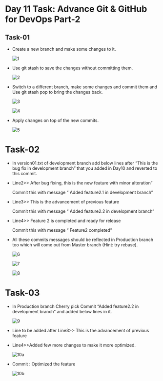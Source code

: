 # Day 11 Task: Advance Git & GitHub for DevOps Part-2

## Task-01

- Create a new branch and make some changes to it.
 
   ![1](https://user-images.githubusercontent.com/77112379/228907361-1e855fda-6613-4fa7-81f5-4cd825a5f502.jpg)

- Use git stash to save the changes without committing them.

   ![2](https://user-images.githubusercontent.com/77112379/228907915-dfa8b549-26cc-44cb-9e03-2d6aa1bf5dd7.jpg)

- Switch to a different branch, make some changes and commit them and Use git stash pop to bring the changes back.

   ![3](https://user-images.githubusercontent.com/77112379/228908070-644bd417-c19a-4593-967b-2d37fc58131f.jpg)

   ![4](https://user-images.githubusercontent.com/77112379/228908384-297e6b8d-a4f6-43c3-81d8-6abd17c837d0.jpg)

- Apply changes on top of the new commits.

   ![5](https://user-images.githubusercontent.com/77112379/228908512-45d9dfe8-80e3-490c-b179-e582a486e908.jpg)

# Task-02
- In version01.txt of development branch add below lines after “This is the bug fix in development branch” that you added in Day10 and reverted to this commit.

- Line2>> After bug fixing, this is the new feature with minor alteration”

  Commit this with message “ Added feature2.1 in development branch”
- Line3>> This is the advancement of previous feature

  Commit this with message “ Added feature2.2 in development branch”
- Line4>> Feature 2 is completed and ready for release

  Commit this with message “ Feature2 completed”
- All these commits messages should be reflected in Production branch too which will come out from Master branch (Hint: try rebase).

    ![6](https://user-images.githubusercontent.com/77112379/228909683-cb7b4fcc-f911-4172-92ef-f9975071be8c.jpg)

    ![7](https://user-images.githubusercontent.com/77112379/228909748-5249745a-93fa-4bfb-879f-0f7dedc7b494.jpg)

    ![8](https://user-images.githubusercontent.com/77112379/228909782-860a4528-fc3c-4263-b790-34dbd53daa08.jpg)

# Task-03

- In Production branch Cherry pick Commit “Added feature2.2 in development branch” and added below lines in it.

    ![9](https://user-images.githubusercontent.com/77112379/228910522-f8449da3-9507-479c-acf9-8828b1338e89.jpg)

- Line to be added after Line3>> This is the advancement of previous feature
- Line4>>Added few more changes to make it more optimized.

    ![10a](https://user-images.githubusercontent.com/77112379/228911084-968a808b-d872-4ec8-affa-0146ef91b458.jpg)

- Commit : Optimized the feature

    ![10b](https://user-images.githubusercontent.com/77112379/228911204-ad527aae-f644-4db8-8a49-e4186de01b16.jpg)
